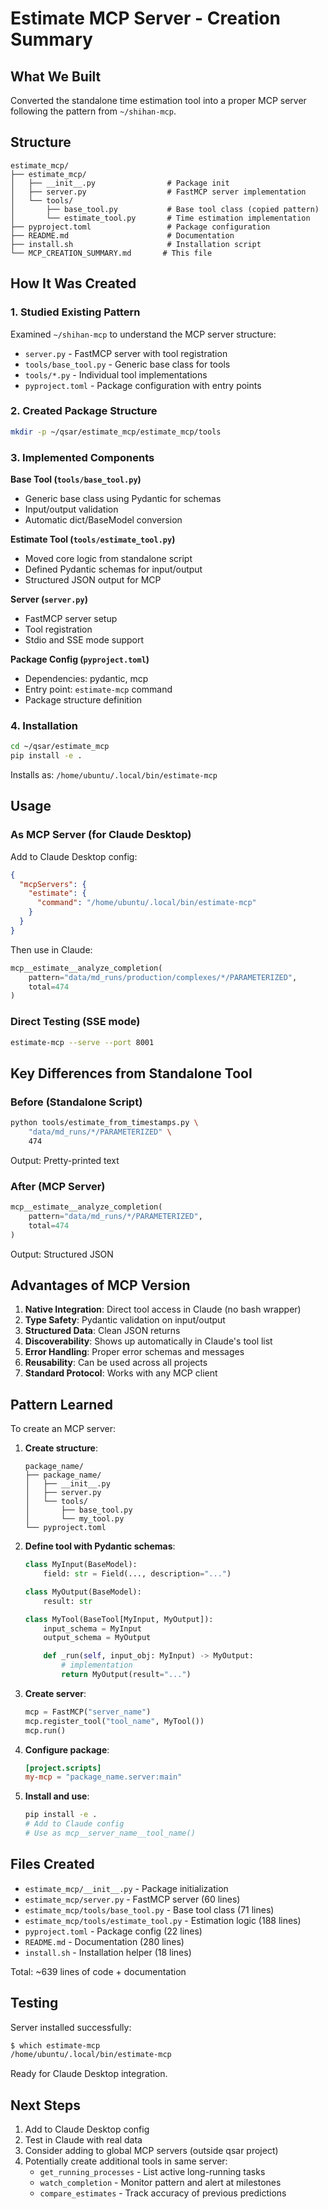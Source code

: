 # Estimate MCP Server - Creation Summary

## What We Built

Converted the standalone time estimation tool into a proper MCP server following the pattern from `~/shihan-mcp`.

## Structure

```
estimate_mcp/
├── estimate_mcp/
│   ├── __init__.py                # Package init
│   ├── server.py                  # FastMCP server implementation
│   └── tools/
│       ├── base_tool.py           # Base tool class (copied pattern)
│       └── estimate_tool.py       # Time estimation implementation
├── pyproject.toml                 # Package configuration
├── README.md                      # Documentation
├── install.sh                     # Installation script
└── MCP_CREATION_SUMMARY.md       # This file
```

## How It Was Created

### 1. Studied Existing Pattern

Examined `~/shihan-mcp` to understand the MCP server structure:
- `server.py` - FastMCP server with tool registration
- `tools/base_tool.py` - Generic base class for tools
- `tools/*.py` - Individual tool implementations
- `pyproject.toml` - Package configuration with entry points

### 2. Created Package Structure

```bash
mkdir -p ~/qsar/estimate_mcp/estimate_mcp/tools
```

### 3. Implemented Components

**Base Tool (`tools/base_tool.py`)**
- Generic base class using Pydantic for schemas
- Input/output validation
- Automatic dict/BaseModel conversion

**Estimate Tool (`tools/estimate_tool.py`)**
- Moved core logic from standalone script
- Defined Pydantic schemas for input/output
- Structured JSON output for MCP

**Server (`server.py`)**
- FastMCP server setup
- Tool registration
- Stdio and SSE mode support

**Package Config (`pyproject.toml`)**
- Dependencies: pydantic, mcp
- Entry point: `estimate-mcp` command
- Package structure definition

### 4. Installation

```bash
cd ~/qsar/estimate_mcp
pip install -e .
```

Installs as: `/home/ubuntu/.local/bin/estimate-mcp`

## Usage

### As MCP Server (for Claude Desktop)

Add to Claude Desktop config:
```json
{
  "mcpServers": {
    "estimate": {
      "command": "/home/ubuntu/.local/bin/estimate-mcp"
    }
  }
}
```

Then use in Claude:
```python
mcp__estimate__analyze_completion(
    pattern="data/md_runs/production/complexes/*/PARAMETERIZED",
    total=474
)
```

### Direct Testing (SSE mode)

```bash
estimate-mcp --serve --port 8001
```

## Key Differences from Standalone Tool

### Before (Standalone Script)
```bash
python tools/estimate_from_timestamps.py \
    "data/md_runs/*/PARAMETERIZED" \
    474
```

Output: Pretty-printed text

### After (MCP Server)
```python
mcp__estimate__analyze_completion(
    pattern="data/md_runs/*/PARAMETERIZED",
    total=474
)
```

Output: Structured JSON

## Advantages of MCP Version

1. **Native Integration**: Direct tool access in Claude (no bash wrapper)
2. **Type Safety**: Pydantic validation on input/output
3. **Structured Data**: Clean JSON returns
4. **Discoverability**: Shows up automatically in Claude's tool list
5. **Error Handling**: Proper error schemas and messages
6. **Reusability**: Can be used across all projects
7. **Standard Protocol**: Works with any MCP client

## Pattern Learned

To create an MCP server:

1. **Create structure**:
   ```
   package_name/
   ├── package_name/
   │   ├── __init__.py
   │   ├── server.py
   │   └── tools/
   │       ├── base_tool.py
   │       └── my_tool.py
   └── pyproject.toml
   ```

2. **Define tool with Pydantic schemas**:
   ```python
   class MyInput(BaseModel):
       field: str = Field(..., description="...")

   class MyOutput(BaseModel):
       result: str

   class MyTool(BaseTool[MyInput, MyOutput]):
       input_schema = MyInput
       output_schema = MyOutput

       def _run(self, input_obj: MyInput) -> MyOutput:
           # implementation
           return MyOutput(result="...")
   ```

3. **Create server**:
   ```python
   mcp = FastMCP("server_name")
   mcp.register_tool("tool_name", MyTool())
   mcp.run()
   ```

4. **Configure package**:
   ```toml
   [project.scripts]
   my-mcp = "package_name.server:main"
   ```

5. **Install and use**:
   ```bash
   pip install -e .
   # Add to Claude config
   # Use as mcp__server_name__tool_name()
   ```

## Files Created

- `estimate_mcp/__init__.py` - Package initialization
- `estimate_mcp/server.py` - FastMCP server (60 lines)
- `estimate_mcp/tools/base_tool.py` - Base tool class (71 lines)
- `estimate_mcp/tools/estimate_tool.py` - Estimation logic (188 lines)
- `pyproject.toml` - Package config (22 lines)
- `README.md` - Documentation (280 lines)
- `install.sh` - Installation helper (18 lines)

Total: ~639 lines of code + documentation

## Testing

Server installed successfully:
```bash
$ which estimate-mcp
/home/ubuntu/.local/bin/estimate-mcp
```

Ready for Claude Desktop integration.

## Next Steps

1. Add to Claude Desktop config
2. Test in Claude with real data
3. Consider adding to global MCP servers (outside qsar project)
4. Potentially create additional tools in same server:
   - `get_running_processes` - List active long-running tasks
   - `watch_completion` - Monitor pattern and alert at milestones
   - `compare_estimates` - Track accuracy of previous predictions

